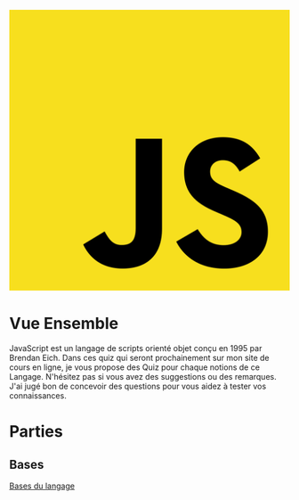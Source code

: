 ![](images/js.png)

# Vue Ensemble

JavaScript est un langage de scripts orienté objet conçu en 1995 par Brendan Eich. Dans ces quiz qui seront prochainement sur mon site de cours en ligne, je vous propose des Quiz pour chaque notions de ce Langage. N'hésitez pas si vous avez des suggestions ou des remarques. J'ai jugé bon de concevoir des questions pour vous aidez à tester vos connaissances.

# Parties

## Bases

[Bases du langage](Bases/quiz.md)